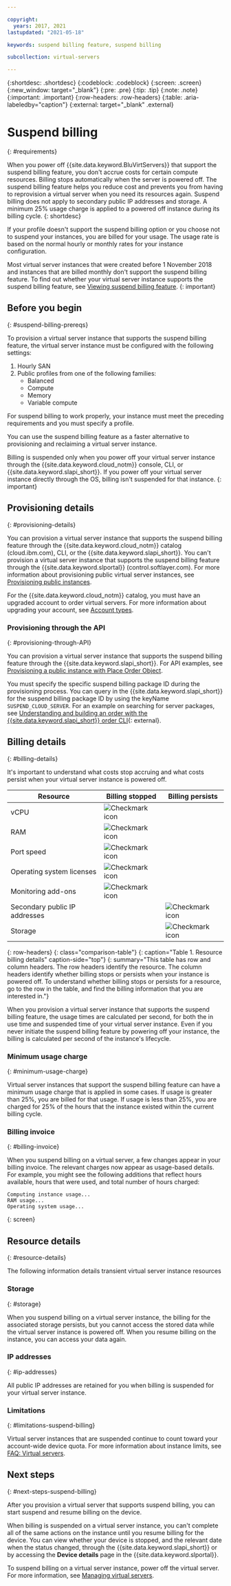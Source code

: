 ```yaml
---

copyright:
  years: 2017, 2021
lastupdated: "2021-05-18"

keywords: suspend billing feature, suspend billing

subcollection: virtual-servers

---
```


{:shortdesc: .shortdesc}
{:codeblock: .codeblock}
{:screen: .screen}
{:new_window: target="_blank"}
{:pre: .pre}
{:tip: .tip}
{:note: .note}
{:important: .important}
{:row-headers: .row-headers}
{:table: .aria-labeledby="caption"}
{:external: target="_blank" .external}

# Suspend billing
{: #requirements}

When you power off {{site.data.keyword.BluVirtServers}} that support the suspend billing feature, you don't accrue costs for certain compute resources. Billing stops automatically when the server is powered off. The suspend billing feature helps you reduce cost and prevents you from having to reprovision a virtual server when you need its resources again. Suspend billing does not apply to secondary public IP addresses and storage. A minimum 25% usage charge is applied to a powered off instance during its billing cycle.
{: shortdesc}

If your profile doesn't support the suspend billing option or you choose not to suspend your instances, you are billed for your usage. The usage rate is based on the normal hourly or monthly rates for your instance configuration.

Most virtual server instances that were created before 1 November 2018 and instances that are billed monthly don't support the suspend billing feature. To find out whether your virtual server instance supports the suspend billing feature, see [Viewing suspend billing feature](/docs/virtual-servers?topic=virtual-servers-viewing-suspend-billing-feature).
{: important}

## Before you begin
{: #suspend-billing-prereqs}

To provision a virtual server instance that supports the suspend billing feature, the virtual server instance must be configured with the following settings:

1. Hourly SAN
2. Public profiles from one of the following families:
    * Balanced
    * Compute
    * Memory
    * Variable compute

For suspend billing to work properly, your instance must meet the preceding requirements and you must specify a profile.

You can use the suspend billing feature as a faster alternative to provisioning and reclaiming a virtual server instance.

Billing is suspended only when you power off your virtual server instance through the {{site.data.keyword.cloud_notm}} console, CLI, or {{site.data.keyword.slapi_short}}. If you power off your virtual server instance directly through the OS, billing isn't suspended for that instance.
{: important}

## Provisioning details
{: #provisioning-details}

You can provision a virtual server instance that supports the suspend billing feature through the {{site.data.keyword.cloud_notm}} catalog (cloud.ibm.com), CLI, or the {{site.data.keyword.slapi_short}}. You can't provision a virtual server instance that supports the suspend billing feature through the {{site.data.keyword.slportal}} (control.softlayer.com). For more information about provisioning public virtual server instances, see [Provisioning public instances](/docs/virtual-servers?topic=virtual-servers-ordering-vs-public#ordering-vs-public).

For the {{site.data.keyword.cloud_notm}} catalog, you must have an upgraded account to order virtual servers. For more information about upgrading your account, see [Account types](/docs/account?topic=account-accounts).

### Provisioning through the API
{: #provisioning-through-API}

You can provision a virtual server instance that supports the suspend billing feature through the {{site.data.keyword.slapi_short}}. For API examples, see [Provisioning a public instance with Place Order Object](/docs/virtual-servers?topic=virtual-servers-api-rest-public#provisioning-a-public-instance-using-place-order-object).

You must specify the specific suspend billing package ID during the provisioning process. You can query in the {{site.data.keyword.slapi_short}} for the suspend billing package ID by using the keyName `SUSPEND_CLOUD_SERVER`. For an example on searching for server packages, see [Understanding and building an order with the {{site.data.keyword.slapi_short}} order CLI](https://softlayer.github.io/article/understanding-ordering/){: external}.

## Billing details
{: #billing-details}

It's important to understand what costs stop accruing and what costs persist when your virtual server instance is powered off.

| Resource                      | Billing stopped   | Billing persists |
| ----------------------------- | ----------------- | ---------------- |
| vCPU                          | ![Checkmark icon](../icons/checkmark-icon.svg) |                  |
| RAM                           | ![Checkmark icon](../icons/checkmark-icon.svg) |                  |
| Port speed                    | ![Checkmark icon](../icons/checkmark-icon.svg) |                  |
| Operating system licenses     | ![Checkmark icon](../icons/checkmark-icon.svg) |                  |
| Monitoring add-ons            | ![Checkmark icon](../icons/checkmark-icon.svg) |                  |
| Secondary public IP addresses |                   | ![Checkmark icon](../icons/checkmark-icon.svg) |
| Storage                       |                   | ![Checkmark icon](../icons/checkmark-icon.svg) |
{: row-headers}
{: class="comparison-table"}
{: caption="Table 1. Resource billing details" caption-side="top"}
{: summary="This table has row and column headers. The row headers identify the resource. The column headers identify whether billing stops or persists when your instance is powered off. To understand whether billing stops or persists for a resource, go to the row in the table, and find the billing information that you are interested in."}  

When you provision a virtual server instance that supports the suspend billing feature, the usage times are calculated per second, for both the in use time and suspended time of your virtual server instance. Even if you never initiate the suspend billing feature by powering off your instance, the billing is calculated per second of the instance's lifecycle.

### Minimum usage charge
{: #minimum-usage-charge}

Virtual server instances that support the suspend billing feature can have a minimum usage charge that is applied in some cases. If usage is greater than 25%, you are billed for that usage. If usage is less than 25%, you are charged for 25% of the hours that the instance existed within the current billing cycle.

### Billing invoice
{: #billing-invoice}

When you suspend billing on a virtual server, a few changes appear in your billing invoice. The relevant charges now appear as usage-based details. For example, you might see the following additions that reflect hours available, hours that were used, and total number of hours charged:

```
Computing instance usage...
RAM usage...
Operating system usage...
```
{: screen}

## Resource details
{: #resource-details}

The following information details transient virtual server instance resources

### Storage
{: #storage}

When you suspend billing on a virtual server instance, the billing for the associated storage persists, but you cannot access the stored data while the virtual server instance is powered off. When you resume billing on the instance, you can access your data again.

### IP addresses
{: #ip-addresses}

All public IP addresses are retained for you when billing is suspended for your virtual server instance.

### Limitations
{: #limitations-suspend-billing}

Virtual server instances that are suspended continue to count toward your account-wide device quota. For more information about instance limits, see [FAQ: Virtual servers](/docs/virtual-servers?topic=virtual-servers-faqs-virtual-servers#concurrent).

## Next steps
{: #next-steps-suspend-billing}

After you provision a virtual server that supports suspend billing, you can start suspend and resume billing on the device.

When billing is suspended on a virtual server instance, you can't complete all of the same actions on the instance until you resume billing for the device. You can view whether your device is stopped, and the relevant date when the status changed, through the {{site.data.keyword.slapi_short}} or by accessing the **Device details** page in the {{site.data.keyword.slportal}}.

To suspend billing on a virtual server instance, power off the virtual server. For more information, see [Managing virtual servers](/docs/virtual-servers?topic=virtual-servers-managing-virtual-servers).
